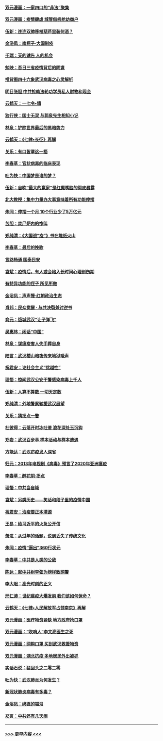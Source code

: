 #### [双元漫画：一家四口的“非法”聚集](../pages/nsc993/n11916378.md?t=03051632) 
#### [双元漫画：疫情肆虐 城管借机抢劫商户](../pages/nsc993/n11916310.md?t=03051632) 
#### [伍新：连连双肺移植葫芦里装何酒？](../pages/nsc993/n11913667.md?t=03051632) 
#### [金浴凤：南柯子·大国制疫](../pages/nsc993/n11913657.md?t=03051632) 
#### [千瑞：天的谴告  人的机会](../pages/nsc993/n11913309.md?t=03051632) 
#### [勉映：吾日三省疫情背后的阴谋](../pages/nsc993/n11913079.md?t=03051632) 
#### [推背图四十六象武汉病毒之心灵解析](../pages/nsc993/n11911761.md?t=03051632) 
#### [明目张胆 中共抢劫法轮功学员私人财物和现金](../pages/nsc993/n11910262.md?t=03051632) 
#### [云鹤天：一七令▪墙](../pages/nsc993/n11910627.md?t=03051632) 
#### [独行侠：国士无双 与郭泉先生相知小记](../pages/nsc993/n11910613.md?t=03051632) 
#### [林泉：铲除世界最后的黑暗势力](../pages/nsc993/n11909320.md?t=03051632) 
#### [云鹤天：《七律▪长征》再解](../pages/nsc993/n11909327.md?t=03051632) 
#### [关乐：有口皆罩这一捂](../pages/nsc993/n11908393.md?t=03051632) 
#### [李春草：官状病毒的临床表现](../pages/nsc993/n11908339.md?t=03051632) 
#### [吐为快：中国梦是谁的梦？](../pages/nsc993/n11906564.md?t=03051632) 
#### [伍新：自吹“最大的赢家”是红魔嘴脸的彻底暴露](../pages/nsc993/n11906407.md?t=03051632) 
#### [北大教授：集中力量办大事意味着所有功能停摆](../pages/nsc993/n11904800.md?t=03051632) 
#### [朱同：停摆一个月 10个行业少了5万亿元](../pages/nsc993/n11904498.md?t=03051632) 
#### [苦胆：焚尸炉内的惨叫](../pages/nsc993/n11904479.md?t=03051632) 
#### [郑纯清：《大国战“疫”》书在堆纸火山](../pages/nsc993/n11904450.md?t=03051632) 
#### [李春草：最后的挽歌](../pages/nsc993/n11904441.md?t=03051632) 
#### [言路畅通 国泰民安](../pages/nsc993/n11904222.md?t=03051632) 
#### [袁斌：疫情后，有人或会陷入长时间心理创伤期](../pages/nsc993/n11901514.md?t=03051632) 
#### [有特异功能的侄子 所见所做](../pages/nsc993/n11901154.md?t=03051632) 
#### [金浴凤：声声慢‧红朝政治生态](../pages/nsc993/n11899553.md?t=03051632) 
#### [肖邦：民众觉醒 · 与共决裂兼讨逆书](../pages/nsc993/n11898435.md?t=03051632) 
#### [俞元：饿城武汉“让子弹飞”](../pages/nsc993/n11898344.md?t=03051632) 
#### [吴惠林：闲话“中国”](../pages/nsc993/n11898182.md?t=03051632) 
#### [林泉：谋瘟疫害人失手葬自身](../pages/nsc993/n11897892.md?t=03051632) 
#### [陆言：武汉楼山暗夜传来地狱嚎声](../pages/nsc993/n11897033.md?t=03051632) 
#### [祝君安：论社会主义“优越性”](../pages/nsc993/n11897005.md?t=03051632) 
#### [理悟：惊闻武汉公安干警感染病毒上千人](../pages/nsc993/n11896947.md?t=03051632) 
#### [伍新：人算不算数 一切天定数](../pages/nsc993/n11893372.md?t=03051632) 
#### [郑纯清：外地警察驰援武汉展望](../pages/nsc993/n11893115.md?t=03051632) 
#### [关乐：猜拐点一瞥](../pages/nsc993/n11893020.md?t=03051632) 
#### [杜彼得：云落开时冰吐鉴 浪花深处玉沉钩](../pages/nsc993/n11892107.md?t=03051632) 
#### [郑岩：武汉百步亭 样本活动与样本遭遇](../pages/nsc993/n11892310.md?t=03051632) 
#### [方能达：武汉疠疫发人深省](../pages/nsc993/n11891376.md?t=03051632) 
#### [归元：2013年电视剧《病毒》预言了2020年亚洲瘟疫](../pages/nsc993/n11891126.md?t=03051632) 
#### [李春草：醉花阴·拐点](../pages/nsc993/n11890567.md?t=03051632) 
#### [理悟：中共当自毙](../pages/nsc993/n11890559.md?t=03051632) 
#### [袁斌：另类历史——笑话和段子里的疫情中国](../pages/nsc993/n11889243.md?t=03051632) 
#### [祝君安：治疫要正本清源](../pages/nsc993/n11889085.md?t=03051632) 
#### [王易：给习近平的火急公开信](../pages/nsc993/n11888225.md?t=03051632) 
#### [萧进：从过年的话题，说到丢失了传统文化](../pages/nsc993/n11887732.md?t=03051632) 
#### [朱同：疫情“逼出”360行状元](../pages/nsc993/n11887678.md?t=03051632) 
#### [李春草：中共是人类的公敌](../pages/nsc993/n11887656.md?t=03051632) 
#### [陈达：就中共树李弦为榜样致网警](../pages/nsc993/n11887625.md?t=03051632) 
#### [李大眼：高光时刻的正义](../pages/nsc993/n11887585.md?t=03051632) 
#### [邢仁涛：世纪瘟疫大爆发前 我们该如何保命？](../pages/nsc993/n11887535.md?t=03051632) 
#### [云鹤天：《七律▪人民解放军占领南京》再解](../pages/nsc993/n11887524.md?t=03051632) 
#### [双元漫画：医疗物资紧缺 地方政府抢口罩](../pages/nsc993/n11884744.md?t=03051632) 
#### [双元漫画：“吹哨人”李文亮医生之死](../pages/nsc993/n11884705.md?t=03051632) 
#### [双元漫画：网购口罩 买到武汉救援物资](../pages/nsc993/n11884670.md?t=03051632) 
#### [双元漫画：湖北抗疫 多地居民外出被抓](../pages/nsc993/n11884643.md?t=03051632) 
#### [实话石说：猛回头之二零二零](../pages/nsc993/n11883968.md?t=03051632) 
#### [吐为快：武汉肺炎为何发生？](../pages/nsc993/n11882180.md?t=03051632) 
#### [新冠状肺炎病毒有多毒？](../pages/nsc993/n11881790.md?t=03051632) 
#### [金浴凤：绑匪的猫泪](../pages/nsc993/n11880664.md?t=03051632) 
#### [郑言：中共还有几天闹](../pages/nsc993/n11880645.md?t=03051632) 

----
#### [ >>> 更早内容 <<< ](../indexes/nsc993-earlier.md)

